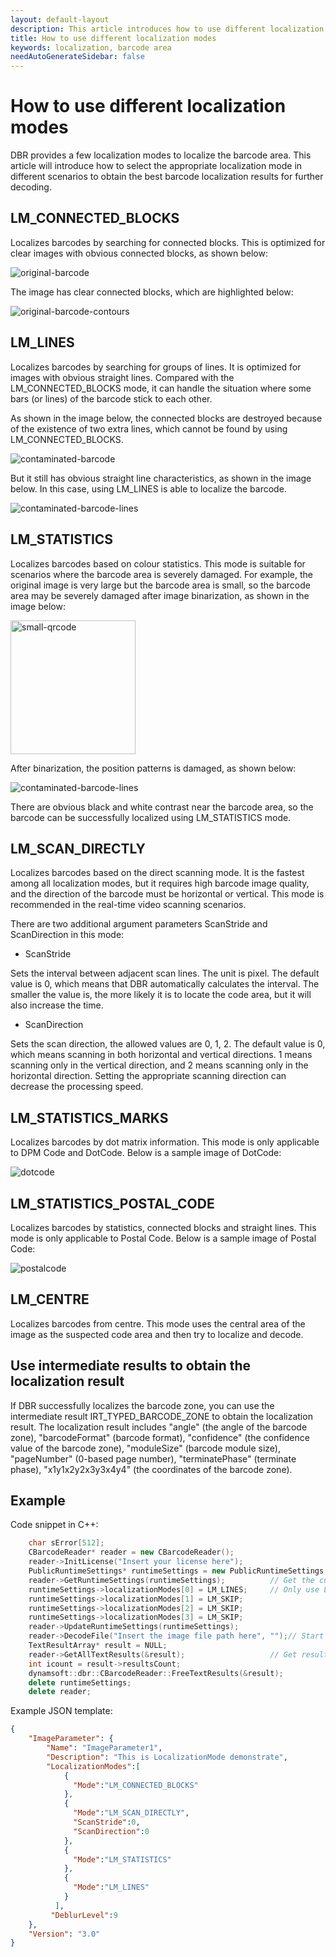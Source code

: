 ```yaml
---   
layout: default-layout
description: This article introduces how to use different localization modes to obtain the best barcode localization results for further decoding.
title: How to use different localization modes
keywords: localization, barcode area
needAutoGenerateSidebar: false
---
```


# How to use different localization modes

DBR provides a few localization modes to localize the barcode area. This article will introduce how to select the appropriate localization mode in different scenarios to obtain the best barcode localization results for further decoding.

## LM_CONNECTED_BLOCKS

Localizes barcodes by searching for connected blocks. This is optimized for clear images with obvious connected blocks, as shown below:

![original-barcode][1]

The image has clear connected blocks, which are highlighted below: 

![original-barcode-contours][5]

## LM_LINES

Localizes barcodes by searching for groups of lines. It is optimized for images with obvious straight lines. Compared with the LM_CONNECTED_BLOCKS mode, it can handle the situation where some bars (or lines) of the barcode stick to each other.

As shown in the image below, the connected blocks are destroyed because of the existence of two extra lines, which cannot be found by using LM_CONNECTED_BLOCKS.

![contaminated-barcode][2]

But it still has obvious straight line characteristics, as shown in the image below. In this case, using LM_LINES is able to localize the barcode.

![contaminated-barcode-lines][7]

## LM_STATISTICS

Localizes barcodes based on colour statistics. This mode is suitable for scenarios where the barcode area is severely damaged. For example, the original image is very large but the barcode area is small, so the barcode area may be severely damaged after image binarization, as shown in the image below:

<img src ="./assets/how-to-set-localization-modes/small-qrcode.png" width = "200" height = "214" alt="small-qrcode"/>

After binarization, the position patterns is damaged, as shown below:

![contaminated-barcode-lines][9]

There are obvious black and white contrast near the barcode area, so the barcode can be successfully localized using LM_STATISTICS mode.

## LM_SCAN_DIRECTLY

Localizes barcodes based on the direct scanning mode. It is the fastest among all localization modes, but it requires high barcode image quality, and the direction of the barcode must be horizontal or vertical. This mode is recommended in the real-time video scanning scenarios.

There are two additional argument parameters ScanStride and ScanDirection in this mode:

- ScanStride   

 Sets the interval between adjacent scan lines. The unit is pixel. The default value is 0, which means that DBR automatically calculates the interval. The smaller the value is, the more likely it is to locate the code area, but it will also increase the time.

- ScanDirection   

 Sets the scan direction, the allowed values are 0, 1, 2. The default value is 0, which means scanning in both horizontal and vertical directions. 1 means scanning only in the vertical direction, and 2 means scanning only in the horizontal direction. Setting the appropriate scanning direction can decrease the processing speed.

## LM_STATISTICS_MARKS

Localizes barcodes by dot matrix information. This mode is only applicable to DPM Code and DotCode. Below is a sample image of DotCode:

![dotcode][3]

## LM_STATISTICS_POSTAL_CODE

Localizes barcodes by statistics, connected blocks and straight lines. This mode is only applicable to Postal Code. Below is a sample image of Postal Code:

![postalcode][4]

## LM_CENTRE

Localizes barcodes from centre. This mode uses the central area of the image as the suspected code area and then try to localize and decode.

## Use intermediate results to obtain the localization result

If DBR successfully localizes the barcode zone, you can use the intermediate result IRT_TYPED_BARCODE_ZONE to obtain the localization result. The localization result includes "angle" (the angle of the barcode zone), "barcodeFormat" (barcode format), "confidence" (the confidence value of the barcode zone), "moduleSize" (barcode module size), "pageNumber" (0-based page number), "terminatePhase" (terminate phase), "x1y1x2y2x3y3x4y4" (the coordinates of the barcode zone).

## Example

Code snippet in C++:

```cpp
    char sError[512];
    CBarcodeReader* reader = new CBarcodeReader();
    reader->InitLicense("Insert your license here");
    PublicRuntimeSettings* runtimeSettings = new PublicRuntimeSettings();
    reader->GetRuntimeSettings(runtimeSettings);          // Get the current runtime settings
    runtimeSettings->localizationModes[0] = LM_LINES;     // Only use LM_LINES as the localization mode
    runtimeSettings->localizationModes[1] = LM_SKIP;
    runtimeSettings->localizationModes[2] = LM_SKIP;
    runtimeSettings->localizationModes[3] = LM_SKIP;
    reader->UpdateRuntimeSettings(runtimeSettings);
    reader->DecodeFile("Insert the image file path here", "");// Start decoding
    TextResultArray* result = NULL;
    reader->GetAllTextResults(&result);                   // Get results
    int icount = result->resultsCount;
    dynamsoft::dbr::CBarcodeReader::FreeTextResults(&result);
    delete runtimeSettings;
    delete reader;
```

Example JSON template:

```json
{
    "ImageParameter": {
        "Name": "ImageParameter1", 
        "Description": "This is LocalizationMode demonstrate", 
        "LocalizationModes":[
            {
              "Mode":"LM_CONNECTED_BLOCKS"
            },
            {
              "Mode":"LM_SCAN_DIRECTLY",
              "ScanStride":0,
              "ScanDirection":0
            },
            {
              "Mode":"LM_STATISTICS"
            },
            {
              "Mode":"LM_LINES"
            }
          ],
         "DeblurLevel":9
    }, 
    "Version": "3.0"
}   
```




[1]:assets\how-to-set-localization-modes\original-barcode.png

[2]:assets\how-to-set-localization-modes\contaminated-barcode.png

[3]:assets\how-to-set-localization-modes\dotcode.png

[4]:assets\how-to-set-localization-modes\postalcode.png

[5]:assets\how-to-set-localization-modes\original-barcode-contours.png

[6]:assets\how-to-set-localization-modes\contaminated-barcode-contours.png

[7]:assets\how-to-set-localization-modes\contaminated-barcode-lines.png

[8]:assets\how-to-set-localization-modes\original-barcode-lines.png

[9]:assets\how-to-set-localization-modes\binarized-qrcode.png